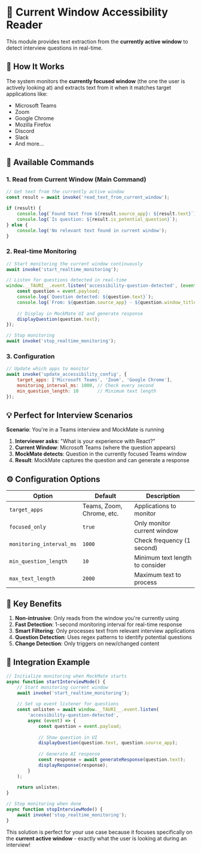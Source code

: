 # 🎯 Current Window Accessibility Reader

This module provides text extraction from the **currently active window** to detect interview questions in real-time.

## 🔧 How It Works

The system monitors the **currently focused window** (the one the user is actively looking at) and extracts text from it when it matches target applications like:

- Microsoft Teams
- Zoom 
- Google Chrome
- Mozilla Firefox
- Discord
- Slack
- And more...

## 🚀 Available Commands

### 1. Read from Current Window (Main Command)
```javascript
// Get text from the currently active window
const result = await invoke('read_text_from_current_window');

if (result) {
    console.log(`Found text from ${result.source_app}: ${result.text}`);
    console.log(`Is question: ${result.is_potential_question}`);
} else {
    console.log('No relevant text found in current window');
}
```

### 2. Real-time Monitoring
```javascript
// Start monitoring the current window continuously
await invoke('start_realtime_monitoring');

// Listen for questions detected in real-time
window.__TAURI__.event.listen('accessibility-question-detected', (event) => {
    const question = event.payload;
    console.log(`Question detected: ${question.text}`);
    console.log(`From: ${question.source_app} - ${question.window_title}`);
    
    // Display in MockMate UI and generate response
    displayQuestion(question.text);
});

// Stop monitoring
await invoke('stop_realtime_monitoring');
```

### 3. Configuration
```javascript
// Update which apps to monitor
await invoke('update_accessibility_config', {
    target_apps: ['Microsoft Teams', 'Zoom', 'Google Chrome'],
    monitoring_interval_ms: 1000, // Check every second
    min_question_length: 10       // Minimum text length
});
```

## 💡 Perfect for Interview Scenarios

**Scenario**: You're in a Teams interview and MockMate is running

1. **Interviewer asks**: "What is your experience with React?"
2. **Current Window**: Microsoft Teams (where the question appears)
3. **MockMate detects**: Question in the currently focused Teams window
4. **Result**: MockMate captures the question and can generate a response

## ⚙️ Configuration Options

| Option | Default | Description |
|--------|---------|-------------|
| `target_apps` | Teams, Zoom, Chrome, etc. | Applications to monitor |
| `focused_only` | `true` | Only monitor current window |
| `monitoring_interval_ms` | `1000` | Check frequency (1 second) |
| `min_question_length` | `10` | Minimum text length to consider |
| `max_text_length` | `2000` | Maximum text to process |

## 🎯 Key Benefits

1. **Non-intrusive**: Only reads from the window you're currently using
2. **Fast Detection**: 1-second monitoring interval for real-time response
3. **Smart Filtering**: Only processes text from relevant interview applications
4. **Question Detection**: Uses regex patterns to identify potential questions
5. **Change Detection**: Only triggers on new/changed content

## 🔗 Integration Example

```javascript
// Initialize monitoring when MockMate starts
async function startInterviewMode() {
    // Start monitoring current window
    await invoke('start_realtime_monitoring');
    
    // Set up event listener for questions
    const unlisten = await window.__TAURI__.event.listen(
        'accessibility-question-detected', 
        async (event) => {
            const question = event.payload;
            
            // Show question in UI
            displayQuestion(question.text, question.source_app);
            
            // Generate AI response
            const response = await generateResponse(question.text);
            displayResponse(response);
        }
    );
    
    return unlisten;
}

// Stop monitoring when done
async function stopInterviewMode() {
    await invoke('stop_realtime_monitoring');
}
```

This solution is perfect for your use case because it focuses specifically on the **current active window** - exactly what the user is looking at during an interview!
